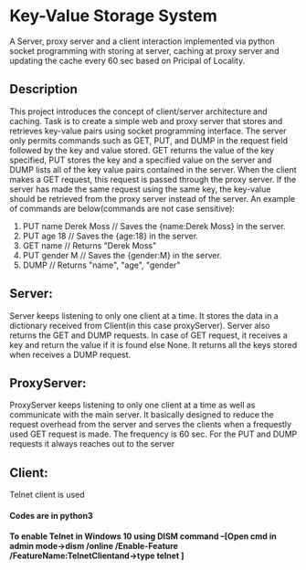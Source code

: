 # Key-Value Storage System
A Server, proxy server and a client interaction implemented via python socket programming with storing at server, caching at proxy server and updating the cache every 60 sec based on Pricipal of Locality.
## Description
This project introduces the concept of client/server architecture and caching. Task is to create a simple web and proxy server that stores and retrieves key-value pairs using socket programming interface. The server only permits commands such as GET, PUT, and DUMP in the request field followed by the key and value stored. GET returns the value of the key specified, PUT stores the key and a specified value on the server and DUMP lists all of the key value pairs contained in the server. When the client makes a GET request, this request is passed through the proxy server. If the server has made the same request using the same key, the key-value should be retrieved from the proxy server instead of the server. An example of commands are below(commands are not case sensitive):
1. PUT name Derek Moss     // Saves the {name:Derek Moss} in the server.
2. PUT age 18              // Saves the {age:18} in the server.
3. GET name                // Returns "Derek Moss"
4. PUT gender M            // Saves the {gender:M} in the server.
5. DUMP                    // Returns "name", "age", "gender"
  
## Server: 
Server keeps listening to only one client at a time. It stores the data in a dictionary received from Client(in this case proxyServer). Server also returns the GET and DUMP requests. In case of GET request, it receives a key and return the value if it is found else None. It returns all the keys stored when receives a DUMP request.
## ProxyServer:  
ProxyServer keeps listening to only one client at a time as well as communicate with the main server. It basically designed to reduce the request overhead from the server and serves the clients when a frequestly used GET request is made. The frequency is 60 sec. For the PUT and DUMP requests it always reaches out to the server
## Client:
Telnet client is used

#### Codes are in python3
#### To enable Telnet in Windows 10 using DISM command –[Open cmd in admin mode->dism /online /Enable-Feature /FeatureName:TelnetClientand->type telnet <host address> <port number>]


